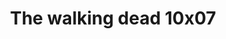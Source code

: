 ---
layout: episodios
title: "The walking dead 10x07"
url_serie_padre: 'the-walking-dead-temporada-10'
category: 'series'
capitulo: 'yes'
anio: '2019'
prev: 'capitulo-6'
proximo: 'capitulo-8'
sandbox: allow-same-origin allow-forms
idioma: 'Subtitulado'
reproductor: 'fembed'
calidad: 'Full HD'
image_banner: 'https://res.cloudinary.com/imbriitneysam/image/upload/v1546545022/reason1-banner-min.jpg'
reproductores: ["https://api.cuevana3.io/stream/index.php?file=ek5lbm9xYWNrS0xJMVp5b21KREk0dFBLbjVkaHhkRGdrOG1jbnBpUnhhS1Z1NDJZZzVhNnE3YWJmNXlCbXFuSHJOWjJqSVBIMXVEU3ZKdWxoNXF2dDYyU3FadVkyYURhMDlLYW5walN5ZUxZMHFadnJNZlU"]
tags:
- Terror
---